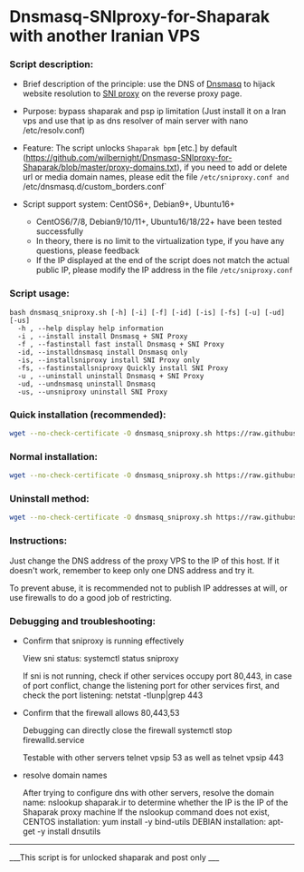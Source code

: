 # Dnsmasq-SNIproxy-for-Shaparak with another Iranian VPS

### Script description:

* Brief description of the principle: use the DNS of [Dnsmasq](http://thekelleys.org.uk/dnsmasq/doc.html) to hijack website resolution to [SNI proxy](https://github.com/dlundquist/sniproxy) on the reverse proxy page.

* Purpose: bypass shaparak and psp ip limitation (Just install it on a Iran vps and use that ip as dns resolver of main server with nano /etc/resolv.conf)

* Feature: The script unlocks `Shaparak bpm` [etc.] by default (https://github.com/wilbernight/Dnsmasq-SNIproxy-for-Shaparak/blob/master/proxy-domains.txt), if you need to add or delete url or media domain names, please edit the file `/etc/sniproxy.conf and `/etc/dnsmasq.d/custom_borders.conf`

* Script support system: CentOS6+, Debian9+, Ubuntu16+
    * CentOS6/7/8, Debian9/10/11+, Ubuntu16/18/22+ have been tested successfully
    * In theory, there is no limit to the virtualization type, if you have any questions, please feedback
    * If the IP displayed at the end of the script does not match the actual public IP, please modify the IP address in the file `/etc/sniproxy.conf`

### Script usage:

    bash dnsmasq_sniproxy.sh [-h] [-i] [-f] [-id] [-is] [-fs] [-u] [-ud] [-us]
      -h , --help display help information
      -i , --install install Dnsmasq + SNI Proxy
      -f , --fastinstall fast install Dnsmasq + SNI Proxy
      -id, --installdnsmasq install Dnsmasq only
      -is, --installsniproxy install SNI Proxy only
      -fs, --fastinstallsniproxy Quickly install SNI Proxy
      -u , --uninstall uninstall Dnsmasq + SNI Proxy
      -ud, --undnsmasq uninstall Dnsmasq
      -us, --unsniproxy uninstall SNI Proxy

### Quick installation (recommended):
```` Bash
wget --no-check-certificate -O dnsmasq_sniproxy.sh https://raw.githubusercontent.com/wilbernight/Dnsmasq-SNIproxy-for-Shaparak/master/dnsmasq_sniproxy.sh && bash dnsmasq_sniproxy.sh -f
````

### Normal installation:
```` Bash
wget --no-check-certificate -O dnsmasq_sniproxy.sh https://raw.githubusercontent.com/wilbernight/Dnsmasq-SNIproxy-for-Shaparak/master/dnsmasq_sniproxy.sh && bash dnsmasq_sniproxy.sh -i
````

### Uninstall method:
```` Bash
wget --no-check-certificate -O dnsmasq_sniproxy.sh https://raw.githubusercontent.com/wilbernight/Dnsmasq-SNIproxy-for-Shaparak/master/dnsmasq_sniproxy.sh && bash dnsmasq_sniproxy.sh -u
````

### Instructions:
Just change the DNS address of the proxy VPS to the IP of this host. If it doesn't work, remember to keep only one DNS address and try it.

To prevent abuse, it is recommended not to publish IP addresses at will, or use firewalls to do a good job of restricting.

### Debugging and troubleshooting:
- Confirm that sniproxy is running effectively

  View sni status: systemctl status sniproxy

  If sni is not running, check if other services occupy port 80,443, in case of port conflict, change the listening port for other services first, and check the port listening: netstat -tlunp|grep 443

- Confirm that the firewall allows 80,443,53

  Debugging can directly close the firewall systemctl stop firewalld.service

  Testable with other servers telnet vpsip 53 as well as telnet vpsip 443

- resolve domain names

  After trying to configure dns with other servers, resolve the domain name: nslookup shaparak.ir to determine whether the IP is the IP of the Shaparak proxy machine
  If the nslookup command does not exist, CENTOS installation: yum install -y bind-utils DEBIAN installation: apt-get -y install dnsutils

---

___This script is for unlocked shaparak and post only ___
